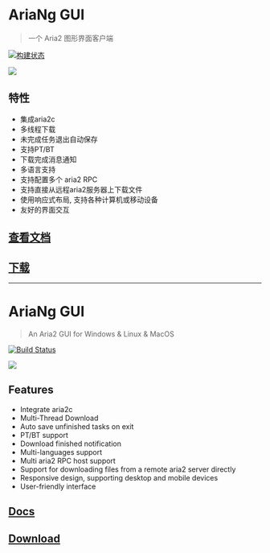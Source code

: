 
# AriaNg GUI

> 一个 Aria2 图形界面客户端

[![构建状态](https://dev.azure.com/xmader/aria-ng-gui/_apis/build/status/aria-ng-gui-darwin)](https://dev.azure.com/xmader/aria-ng-gui/_build/latest?definitionId=1)

![](https://aria-ng.xmader.com/Screenshot1.png)

## 特性

* 集成aria2c
* 多线程下载
* 未完成任务退出自动保存
* 支持PT/BT
* 下载完成消息通知
* 多语言支持
* 支持配置多个 aria2 RPC
* 支持直接从远程aria2服务器上下载文件
* 使用响应式布局, 支持各种计算机或移动设备
* 友好的界面交互

## [查看文档](https://aria-ng.xmader.com/)

## [下载](https://github.com/Xmader/aria-ng-gui/releases/latest)

---

# AriaNg GUI

> An Aria2 GUI for Windows & Linux & MacOS

[![Build Status](https://dev.azure.com/xmader/aria-ng-gui/_apis/build/status/aria-ng-gui-darwin)](https://dev.azure.com/xmader/aria-ng-gui/_build/latest?definitionId=1)

![](https://aria-ng.xmader.com/en/Screenshot1.png)

## Features

* Integrate aria2c
* Multi-Thread Download
* Auto save unfinished tasks on exit
* PT/BT support
* Download finished notification
* Multi-languages support
* Multi aria2 RPC host support
* Support for downloading files from a remote aria2 server directly
* Responsive design, supporting desktop and mobile devices
* User-friendly interface

## [Docs](https://aria-ng.xmader.com/#/en/README)

## [Download](https://github.com/Xmader/aria-ng-gui/releases/latest)
